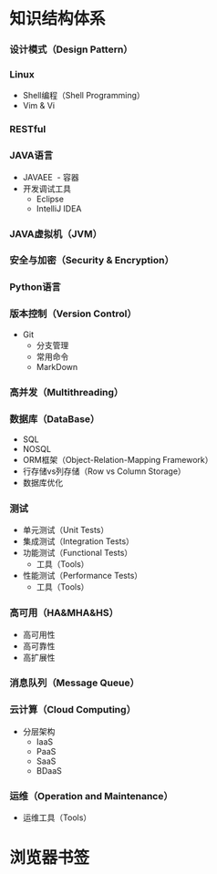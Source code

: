 # 知识结构体系
### 设计模式（Design Pattern）
### Linux
- Shell编程（Shell Programming）
- Vim & Vi
### RESTful
### JAVA语言
- JAVAEE
  - 容器
- 开发调试工具
  - Eclipse
  - IntelliJ IDEA
### JAVA虚拟机（JVM）
### 安全与加密（Security & Encryption）
### Python语言
### 版本控制（Version Control）
- Git
  - 分支管理
  - 常用命令
  - MarkDown
### 高并发（Multithreading）
### 数据库（DataBase）
  - SQL
  - NOSQL
  - ORM框架（Object-Relation-Mapping Framework）
  - 行存储vs列存储（Row vs Column Storage）
  - 数据库优化
### 测试
- 单元测试（Unit Tests）
- 集成测试（Integration Tests）
- 功能测试（Functional Tests）
  - 工具（Tools）
- 性能测试（Performance Tests）
  - 工具（Tools）
### 高可用（HA&MHA&HS）
  - 高可用性
  - 高可靠性
  - 高扩展性
### 消息队列（Message Queue）
### 云计算（Cloud Computing）
- 分层架构
  - IaaS
  - PaaS
  - SaaS
  - BDaaS
### 运维（Operation and Maintenance）
- 运维工具（Tools）

# 浏览器书签
